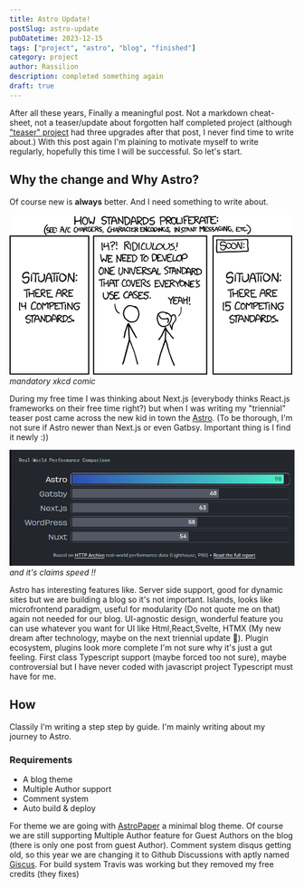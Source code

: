```yaml
---
title: Astro Update!
postSlug: astro-update
pubDatetime: 2023-12-15
tags: ["project", "astro", "blog", "finished"]
category: project
author: Rassilion
description: completed something again
draft: true
---
```


After all these years, Finally a meaningful post. Not a markdown cheat-sheet, not a teaser/update about forgotten half completed project (although ["teaser" project](../new-post-teaser) had three upgrades after that post, I never find time to write about.) With this post again I'm plaining to motivate myself to write regularly, hopefully this time I will be successful. So let's start.

## Why the change and Why Astro?

Of course new is **always** better. And I need something to write about.

![standards](./standards.png)
_mandatory xkcd comic_

During my free time I was thinking about Next.js (everybody thinks React.js frameworks on their free time right?) but when I was writing my "triennial" teaser post came across the new kid in town the [Astro](https://astro.build/). (To be thorough, I'm not sure if Astro newer than Next.js or even Gatbsy. Important thing is I find it newly :))

![speed](./speed.png)
_and it's claims speed !!_

Astro has interesting features like. Server side support, good for dynamic sites but we are building a blog so it's not important. Islands, looks like microfrontend paradigm, useful for modularity (Do not quote me on that) again not needed for our blog. UI-agnostic design, wonderful feature you can use whatever you want for UI like Html,React,Svelte, HTMX (My new dream after technology, maybe on the next triennial update 🤞). Plugin ecosystem, plugins look more complete I'm not sure why it's just a gut feeling. First class Typescript support (maybe forced too not sure), maybe controversial but I have never coded with javascript project Typescript must have for me.

## How

Classily I'm writing a step step by guide. I'm mainly writing about my journey to Astro.

### Requirements

- A blog theme
- Multiple Author support
- Comment system
- Auto build & deploy

For theme we are going with [AstroPaper](https://github.com/satnaing/astro-paper) a minimal blog theme. Of course we are still supporting Multiple Author feature for Guest Authors on the blog (there is only one post from guest Author). Comment system disqus getting old, so this year we are changing it to Github Discussions with aptly named [Giscus](https://giscus.app/). For build system Travis was working but they removed my free credits (they fixes)
